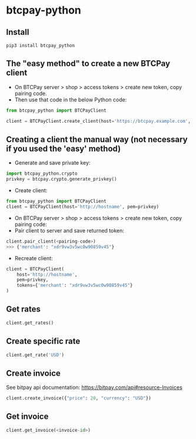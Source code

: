 # btcpay-python

## Install
```shell
pip3 install btcpay_python
```

## The "easy method" to create a new BTCPay client
* On BTCPay server > shop > access tokens > create new token, copy pairing code.
* Then use that code in the below Python code:
```python
from btcpay_python import BTCPayClient

client = BTCPayClient.create_client(host='https://btcpay.example.com', code=<pairing-code>)
```


## Creating a client the manual way (not necessary if you used the 'easy' method)
* Generate and save private key:
```python
import btcpay_python.crypto
privkey = btcpay.crypto.generate_privkey()
```
* Create client:
```python
from btcpay_python import BTCPayClient
client = BTCPayClient(host='http://hostname', pem=privkey)
```
* On BTCPay server > shop > access tokens > create new token, copy pairing code:
* Pair client to server and save returned token:
```python
client.pair_client(<pairing-code>)
>>> {'merchant': "xdr9vw3v5wc0w90859v45"}
```
* Recreate client:
```python
client = BTCPayClient(
    host='http://hostname',
    pem=privkey,
    tokens={'merchant': "xdr9vw3v5wc0w90859v45"}
)
```


## Get rates
```python
client.get_rates()
```


## Create specific rate
```python
client.get_rate('USD')
```


## Create invoice
See bitpay api documentation: https://bitpay.com/api#resource-Invoices
```python
client.create_invoice({"price": 20, "currency": "USD"})
```


## Get invoice
```python
client.get_invoice(<invoice-id>)
```
